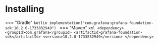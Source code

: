 # Installing

=== "Gradle"
    ```kotlin
    implementation("com.grafana:grafana-foundation-sdk:10.2.0-1733832949")
    ```
=== "Maven"
    ```xml
    <dependency>
        <groupId>com.grafana</groupId>
        <artifactId>grafana-foundation-sdk</artifactId>
        <version>10.2.0-1733832949</version>
    </dependency>
    ```

